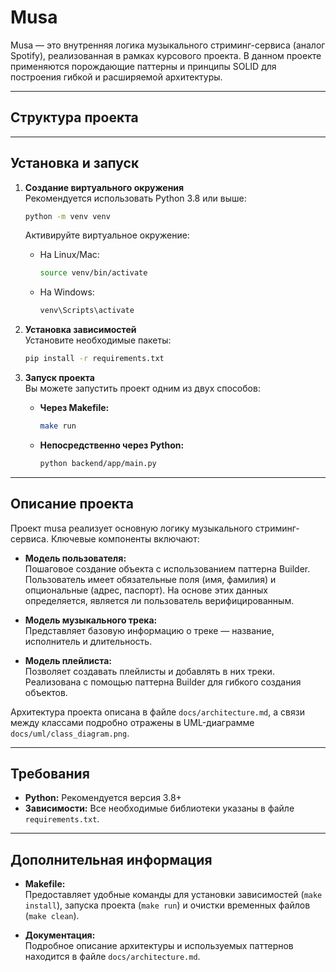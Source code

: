 # Musa

Musa — это внутренняя логика музыкального стриминг-сервиса (аналог Spotify), реализованная в рамках курсового проекта. В данном проекте применяются порождающие паттерны и принципы SOLID для построения гибкой и расширяемой архитектуры.

---

## Структура проекта

---

## Установка и запуск

1. **Создание виртуального окружения**  
   Рекомендуется использовать Python 3.8 или выше:
   ```bash
   python -m venv venv
   ```
   Активируйте виртуальное окружение:
   - На Linux/Mac:
     ```bash
     source venv/bin/activate
     ```
   - На Windows:
     ```bash
     venv\Scripts\activate
     ```

2. **Установка зависимостей**  
   Установите необходимые пакеты:
   ```bash
   pip install -r requirements.txt
   ```

3. **Запуск проекта**  
   Вы можете запустить проект одним из двух способов:
   
   - **Через Makefile:**
     ```bash
     make run
     ```
     
   - **Непосредственно через Python:**
     ```bash
     python backend/app/main.py
     ```

---

## Описание проекта

Проект musa реализует основную логику музыкального стриминг-сервиса. Ключевые компоненты включают:
- **Модель пользователя:**  
  Пошаговое создание объекта с использованием паттерна Builder. Пользователь имеет обязательные поля (имя, фамилия) и опциональные (адрес, паспорт). На основе этих данных определяется, является ли пользователь верифицированным.
  
- **Модель музыкального трека:**  
  Представляет базовую информацию о треке — название, исполнитель и длительность.
  
- **Модель плейлиста:**  
  Позволяет создавать плейлисты и добавлять в них треки. Реализована с помощью паттерна Builder для гибкого создания объектов.

Архитектура проекта описана в файле `docs/architecture.md`, а связи между классами подробно отражены в UML-диаграмме `docs/uml/class_diagram.png`.

---

## Требования

- **Python:** Рекомендуется версия 3.8+
- **Зависимости:** Все необходимые библиотеки указаны в файле `requirements.txt`.

---

## Дополнительная информация

- **Makefile:**  
  Предоставляет удобные команды для установки зависимостей (`make install`), запуска проекта (`make run`) и очистки временных файлов (`make clean`).

- **Документация:**  
  Подробное описание архитектуры и используемых паттернов находится в файле `docs/architecture.md`.
